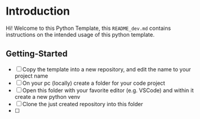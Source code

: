 # Introduction

Hi! Welcome to this Python Template, this `README_dev.md` contains instructions on the intended usage of this python template.

## Getting-Started
- [ ] Copy the template into a new repository, and edit the name to your project name
- [ ] On your pc (locally) create a folder for your code project
- [ ] Open this folder with your favorite editor (e.g. VSCode) and within it create a new python venv
- [ ] Clone the just created repository into this folder
- [ ] 

